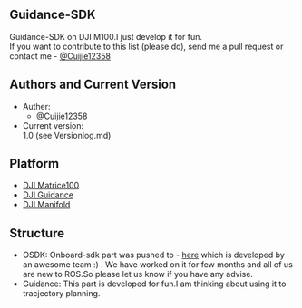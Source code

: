 ## Guidance-SDK
Guidance-SDK on DJI M100.I just develop it for fun.<br/>
If you want to contribute to this list (please do), send me a pull request or contact me - [@Cuijie12358](https://github.com/Cuijie12358)<br/>
## Authors and Current Version
* Auther: 
  - [@Cuijie12358](https://github.com/Cuijie12358)<br/>
* Current version:<br/>
  1.0 (see Versionlog.md)
## Platform
- [DJI Matrice100](http://www.dji.com/matrice100)
- [DJI Guidance](http://www.dji.com/guidance)
- [DJI Manifold](http://www.dji.com/cn/manifold)
## Structure
* OSDK:
Onboard-sdk part was pushed to - [here](https://github.com/CruiserProject/Cruiser-OnboardROS) which is developed by an awesome team :) . We have worked on it for few months and all of us are new to ROS.So please let us know if you have any advise.
* Guidance:
This part is developed for fun.I am thinking about using it to tracjectory planning.
 
